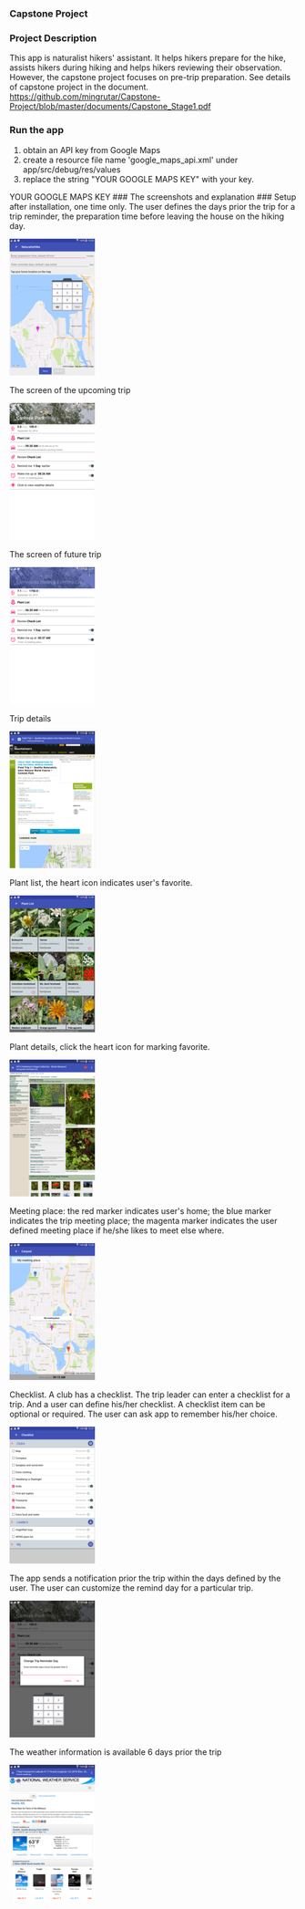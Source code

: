 ### Capstone Project ###

### Project Description ###
This app is naturalist hikers' assistant. It helps hikers prepare for the hike, assists hikers during hiking and helps hikers reviewing their observation. However, the capstone project focuses on pre-trip preparation. See details of capstone project in the document.   
  https://github.com/mingrutar/Capstone-Project/blob/master/documents/Capstone_Stage1.pdf

### Run the app ###
1) obtain an API key from Google Maps
2) create a resource file name 'google_maps_api.xml' under app/src/debug/res/values
3) replace the string "YOUR GOOGLE MAPS KEY" with your key.
  <resources>
    <string name="google_maps_key" translatable="false" templateMergeStrategy="preserve">
    YOUR GOOGLE MAPS KEY
    </string>
</resources>
### The screenshots and explanation ###
Setup after installation, one time only. The user defines the days prior the trip for a trip reminder, the preparation time before leaving the house on the hiking day.

![setup](https://github.com/mingrutar/Capstone-Project/blob/master/screenshoots/setup_my_location.png?raw=true)

The screen of the upcoming trip

![current](https://github.com/mingrutar/Capstone-Project/blob/master/screenshoots/current_trip.png?raw=true)

The screen of future trip

![future](https://github.com/mingrutar/Capstone-Project/blob/master/screenshoots/future_trip.png?raw=true)

Trip details

![tripdetail](https://github.com/mingrutar/Capstone-Project/blob/master/screenshoots/trip_detail.png?raw=true)

Plant list, the heart icon indicates user's favorite.

![plant_list](https://github.com/mingrutar/Capstone-Project/blob/master/screenshoots/plant_list.png?raw=true)

Plant details, click the heart icon for marking favorite.

![plant_detail](https://github.com/mingrutar/Capstone-Project/blob/master/screenshoots/plant_detail_not_fav.png?raw=true)

Meeting place: the red marker indicates user's home; the blue marker indicates the trip meeting place; the magenta marker indicates the user defined meeting place if he/she likes to meet else where.  

![meetup](https://github.com/mingrutar/Capstone-Project/blob/master/screenshoots/meetat_user_defined.png?raw=true)

Checklist. A club has a checklist. The trip leader can enter a checklist for a trip. And a user can define his/her checklist. A checklist item can be optional or required. The user can ask app to remember his/her choice.

![Checklist](https://github.com/mingrutar/Capstone-Project/blob/master/screenshoots/checklist.png?raw=true)

The app sends a notification prior the trip within the days defined by the user. The user can customize the remind day for a particular trip.  

![reminder](https://github.com/mingrutar/Capstone-Project/blob/master/screenshoots/reminder_change_day.png?raw=true)

The weather information is available 6 days prior the trip

![weather](https://github.com/mingrutar/Capstone-Project/blob/master/screenshoots/weather.png?raw=true)
